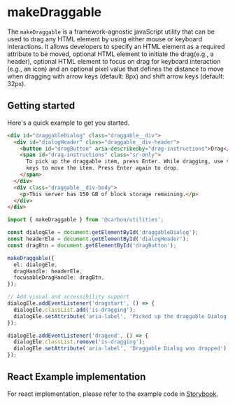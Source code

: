 # makeDraggable

The `makeDraggable` is a framework-agnostic javaScript utility that can be used
to drag any HTML element by using either mouse or keyboard interactions. It
allows developers to specify an HTML element as a required attribute to be
moved, optional HTML element to initiate the drag(e.g., a header), optional HTML
element to focus on drag for keyboard interaction (e.g., an icon) and an
optional pixel value that defines the distance to move when dragging with arrow
keys (default: 8px) and shift arrow keys (default: 32px).

## Getting started

Here's a quick example to get you started.

```html
<div id="draggableDialog" class="draggable__div">
  <div id="dialogHeader" class="draggable__div-header">
    <button id="dragButton" aria-describedby="drag-instructions">Drag</button>
    <span id="drag-instructions" class="sr-only">
      To pick up the draggable item, press Enter. While dragging, use the arrow
      keys to move the item. Press Enter again to drop.
    </span>
  </div>
  <div class="draggable__div-body">
    <p>This server has 150 GB of block storage remaining.</p>
  </div>
</div>
```

```ts
import { makeDraggable } from '@carbon/utilities';

const dialogEle = document.getElementById('draggableDialog');
const headerEle = document.getElementById('dialogHeader');
const dragBtn = document.getElementById('dragButton');

makeDraggable({
  el: dialogEle,
  dragHandle: headerEle,
  focusableDragHandle: dragBtn,
});

// Add visual and accessibility support
dialogEle.addEventListener('dragstart', () => {
  dialogEle.classList.add('is-dragging');
  dialogEle.setAttribute('aria-label', 'Picked up the draggable Dialog');
});

dialogEle.addEventListener('dragend', () => {
  dialogEle.classList.remove('is-dragging');
  dialogEle.setAttribute('aria-label', 'Draggable Dialog was dropped');
});
```

## React Example implementation

For react implementation, please refer to the example code in
[Storybook](https://ibm-products.carbondesignsystem.com/?path=/docs/utilities-makedraggable--overview).
